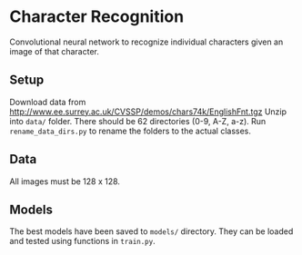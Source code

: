 # Character Recognition
Convolutional neural network to recognize individual characters given an image of that character.

## Setup
Download data from http://www.ee.surrey.ac.uk/CVSSP/demos/chars74k/EnglishFnt.tgz
Unzip into `data/` folder. There should be 62 directories (0-9, A-Z, a-z).
Run `rename_data_dirs.py` to rename the folders to the actual classes.

## Data
All images must be 128 x 128.

## Models
The best models have been saved to `models/` directory.
They can be loaded and tested using functions in `train.py`.

